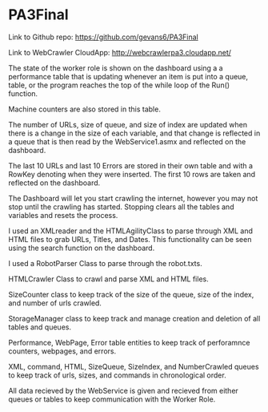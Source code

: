 # PA3Final

Link to Github repo: https://github.com/gevans6/PA3Final

Link to WebCrawler CloudApp: http://webcrawlerpa3.cloudapp.net/

The state of the worker role is shown on the dashboard using a a performance table that is updating whenever an item is put into a queue, table, or the program reaches the top of the while loop of the Run() function.

Machine counters are also stored in this table. 

The number of URLs, size of queue, and size of index are updated when there is a change in the size of each variable, and that change is reflected in a queue that is then read by the WebService1.asmx and reflected on the dashboard.

The last 10 URLs and last 10 Errors are stored in their own table and with a RowKey denoting when they were inserted. The first 10 rows are taken and reflected on the dashboard.

The Dashboard will let you start crawling the internet, however you may not stop until the crawling has started. Stopping clears all the tables and variables and resets the process.

I used an XMLreader and the HTMLAgilityClass to parse through XML and HTML files to grab URLs, Titles, and Dates. This functionality can be seen using the search function on the dashboard.

I used a RobotParser Class to parse through the robot.txts.

HTMLCrawler Class to crawl and parse XML and HTML files.

SizeCounter class to keep track of the size of the queue, size of the index, and number of urls crawled.

StorageManager class to keep track and manage creation and deletion of all tables and queues.

Performance, WebPage, Error table entities to keep track of perforamnce counters, webpages, and errors.

XML, command, HTML, SizeQueue, SizeIndex, and NumberCrawled queues to keep track of urls, sizes, and commands in chronological order.

All data recieved by the WebService is given and recieved from either queues or tables to keep communication with the Worker Role.
